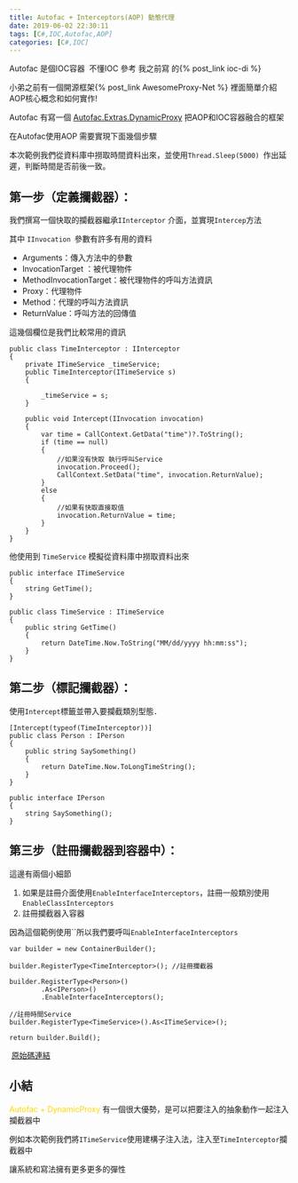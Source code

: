 ```yaml
---
title: Autofac + Interceptors(AOP) 動態代理
date: 2019-06-02 22:30:11
tags: [C#,IOC,Autofac,AOP]
categories: [C#,IOC]
---
```


Autofac 是個IOC容器  不懂IOC 參考 我之前寫
的{% post_link ioc-di %}

小弟之前有一個開源框架{% post_link AwesomeProxy-Net %} 裡面簡單介紹 AOP核心概念和如何實作!

Autofac 有寫一個 [Autofac.Extras.DynamicProxy](https://github.com/autofac/Autofac.Extras.DynamicProxy) 把AOP和IOC容器融合的框架


在Autofac使用AOP 需要實現下面幾個步驟

本次範例我們從資料庫中撈取時間資料出來，並使用`Thread.Sleep(5000) `作出延遲，判斷時間是否前後一致。

## 第一步（定義攔截器）：

我們撰寫一個快取的攔截器繼承`IInterceptor` 介面，並實現`Intercep`方法

其中 `IInvocation `參數有許多有用的資料

*   Arguments：傳入方法中的參數
*   InvocationTarget ：被代理物件
*   MethodInvocationTarget：被代理物件的呼叫方法資訊
*   Proxy：代理物件
*   Method：代理的呼叫方法資訊
*   ReturnValue：呼叫方法的回傳值

這幾個欄位是我們比較常用的資訊

    public class TimeInterceptor : IInterceptor
    {
        private ITimeService _timeService;
        public TimeInterceptor(ITimeService s)
        {

            _timeService = s;
        }

        public void Intercept(IInvocation invocation)
        {
            var time = CallContext.GetData("time")?.ToString();
            if (time == null)
            {
                //如果沒有快取 執行呼叫Service
                invocation.Proceed();
                CallContext.SetData("time", invocation.ReturnValue);
            }
            else
            {
                //如果有快取直接取值
                invocation.ReturnValue = time;
            }
        }
    }

他使用到 `TimeService` 模擬從資料庫中撈取資料出來

    public interface ITimeService
    {
        string GetTime();
    }

    public class TimeService : ITimeService
    {
        public string GetTime()
        {
            return DateTime.Now.ToString("MM/dd/yyyy hh:mm:ss");
        }
    }

## 第二步（標記攔截器）： 

使用`Intercept`標籤並帶入要攔截類別型態．

    [Intercept(typeof(TimeInterceptor))]
    public class Person : IPerson
    {
        public string SaySomething()
        {
            return DateTime.Now.ToLongTimeString();
        }
    }

    public interface IPerson
    {
        string SaySomething();
    }

## 第三步（註冊攔截器到容器中）：

這邊有兩個小細節

1.  如果是註冊介面使用`EnableInterfaceInterceptors`，註冊一般類別使用`EnableClassInterceptors`
2.  註冊攔截器入容器

因為這個範例使用``所以我們要呼叫`EnableInterfaceInterceptors`

    var builder = new ContainerBuilder();

    builder.RegisterType<TimeInterceptor>(); //註冊攔截器

    builder.RegisterType<Person>()
            .As<IPerson>()
            .EnableInterfaceInterceptors();

    //註冊時間Service
    builder.RegisterType<TimeService>().As<ITimeService>();

    return builder.Build();

 [原始碼連結](https://github.com/isdaniel/IOC_Sample/tree/master/src/AutofacWihtAOP)

## 小結

<span style="color:#FFD700;">Autofac + DynamicProxy </span>有一個很大優勢，是可以把要注入的抽象動作一起注入攔截器中

例如本次範例我們將`ITimeService`使用建構子注入法，注入至`TimeInterceptor`攔截器中

讓系統和寫法擁有更多更多的彈性
